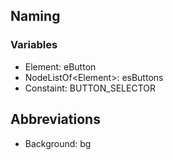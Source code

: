 ## Naming
### Variables
+ Element: eButton
+ NodeListOf\<Element>: esButtons
+ Constaint: BUTTON_SELECTOR
## Abbreviations
+ Background: bg